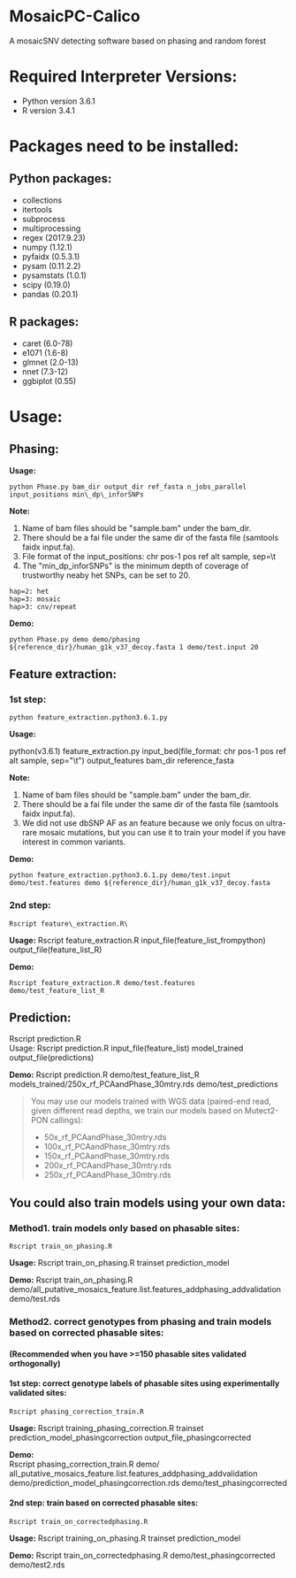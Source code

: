 # MosaicPC-Calico
A mosaicSNV detecting software based on phasing and random forest

# Required Interpreter Versions:
* Python version 3.6.1
* R version 3.4.1

# Packages need to be installed:
## Python packages:
* collections
* itertools
* subprocess
* multiprocessing
* regex (2017.9.23)
* numpy (1.12.1)
* pyfaidx (0.5.3.1)
* pysam (0.11.2.2)
* pysamstats (1.0.1)
* scipy (0.19.0)
* pandas (0.20.1)
## R packages:
* caret (6.0-78)
* e1071 (1.6-8)
* glmnet (2.0-13)
* nnet (7.3-12)
* ggbiplot (0.55)

# Usage:
## Phasing:
**Usage:** 

```
python Phase.py bam_dir output_dir ref_fasta n_jobs_parallel input_positions min\_dp\_inforSNPs

```

**Note:** 

1. Name of bam files should be "sample.bam" under the bam\_dir. 
2. There should be a fai file under the same dir of the fasta file (samtools faidx input.fa).
3. File format of the input\_positions: chr pos-1 pos ref alt sample, sep=\t 
4. The "min\_dp\_inforSNPs" is the minimum depth of coverage of trustworthy neaby het SNPs, can be set to 20.


```
hap=2: het
hap=3: mosaic
hap>3: cnv/repeat
```

**Demo:**

```
python Phase.py demo demo/phasing ${reference_dir}/human_g1k_v37_decoy.fasta 1 demo/test.input 20
```

## Feature extraction:
### 1st step:
```
python feature_extraction.python3.6.1.py
```
**Usage:** 

python(v3.6.1) feature\_extraction.py input\_bed(file\_format: chr pos-1 pos ref alt sample, sep="\t") output\_features bam\_dir reference\_fasta

**Note:** 

1. Name of bam files should be "sample.bam" under the bam\_dir. 
2. There should be a fai file under the same dir of the fasta file (samtools faidx input.fa). 
3. We did not use dbSNP AF as an feature because we only focus on ultra-rare mosaic mutations, but you can use it to train your model if you have interest in common variants.

**Demo:**

```
python feature_extraction.python3.6.1.py demo/test.input demo/test.features demo ${reference_dir}/human_g1k_v37_decoy.fasta
```

### 2nd step:
```
Rscript feature\_extraction.R\
```

**Usage:** Rscript feature\_extraction.R input\_file(feature\_list\_frompython) output\_file(feature\_list\_R)

**Demo:**

```
Rscript feature_extraction.R demo/test.features demo/test_feature_list_R
```

## Prediction:
Rscript prediction.R\
Usage: Rscript prediction.R input\_file(feature\_list) model\_trained output\_file(predictions)

**Demo:**
Rscript prediction.R demo/test\_feature\_list\_R models\_trained/250x\_rf\_PCAandPhase\_30mtry.rds demo/test\_predictions

> You may use our models trained with WGS data (paired-end read, given different read depths, we train our models based on Mutect2-PON callings):
>
> * 50x\_rf\_PCAandPhase\_30mtry.rds
> * 100x\_rf\_PCAandPhase\_30mtry.rds
> * 150x\_rf\_PCAandPhase\_30mtry.rds
> * 200x\_rf\_PCAandPhase\_30mtry.rds
> * 250x\_rf\_PCAandPhase\_30mtry.rds

## You could also train models using your own data:
### Method1. train models only based on phasable sites:
```
Rscript train_on_phasing.R
```
**Usage:** Rscript train\_on\_phasing.R trainset prediction\_model

**Demo:**
Rscript train\_on\_phasing.R demo/all\_putative\_mosaics\_feature.list.features\_addphasing\_addvalidation demo/test.rds 

### Method2. correct genotypes from phasing and train models based on corrected phasable sites:
#### (Recommended when you have >=150 phasable sites validated orthogonally)
#### 1st step: correct genotype labels of phasable sites using experimentally validated sites:
```
Rscript phasing_correction_train.R
```
**Usage:** Rscript training\_phasing\_correction.R trainset prediction\_model\_phasingcorrection output\_file\_phasingcorrected

**Demo:**\
Rscript phasing\_correction\_train.R demo/
all\_putative\_mosaics\_feature.list.features\_addphasing\_addvalidation demo/prediction\_model\_phasingcorrection.rds demo/test\_phasingcorrected


#### 2nd step: train based on corrected phasable sites:
```
Rscript train_on_correctedphasing.R
```
**Usage:** Rscript training\_on\_phasing.R trainset prediction\_model

**Demo:**
Rscript train\_on\_correctedphasing.R demo/test\_phasingcorrected demo/test2.rds


